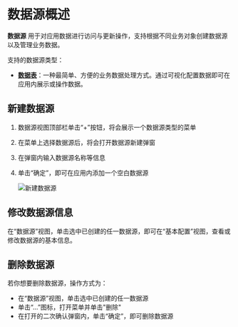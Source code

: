# 数据源概述

**数据源** 用于对应用数据进行访问与更新操作，支持根据不同业务对象创建数据源以及管理业务数据。

支持的数据源类型：
- **[数据表](./datatable.md)**：一种最简单、方便的业务数据处理方式。通过可视化配置数据即可在应用内展示或操作数据。

## 新建数据源

1. 数据源视图顶部栏单击“+”按钮，将会展示一个数据源类型的菜单
2. 在菜单上选择数据源后，将会打开数据源新建弹窗
3. 在弹窗内输入数据源名称等信息
4. 单击“确定”，即可在应用内添加一个空白数据源

    ![新建数据源](https://docimages.blob.core.chinacloudapi.cn/images/Kris/newdatasource.jpg)

## 修改数据源信息

在“数据源”视图，单击选中已创建的任一数据源，即可在“基本配置”视图，查看或修改数据源的基本信息。

## 删除数据源

若你想要删除数据源，操作方式为：
- 在“数据源”视图，单击选中已创建的任一数据源
- 单击“...”图标，打开菜单并单击"删除"
- 在打开的二次确认弹窗内，单击“确定”，即可删除数据源

